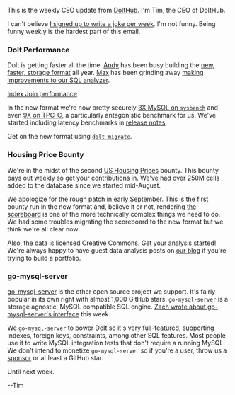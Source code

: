 This is the weekly CEO update from [DoltHub](https://www.dolthub.com/). I'm Tim, the CEO of DoltHub.

I can't believe [I signed up to write a joke per week](https://mailchi.mp/dolthub.com/tims-weekly-dolthub-update-n5f023c6xj-9162255). I'm not funny. Being funny weekly is the hardest part of this email. 

### Dolt Performance

Dolt is getting faster all the time. [Andy](https://www.dolthub.com/team#andy) has been busy building the [new, faster, storage format](https://www.dolthub.com/blog/2022-05-20-new-format-alpha/) all year. [Max](https://www.dolthub.com/team#andy) has been grinding away [making improvements to our SQL analyzer](https://www.dolthub.com/blog/2022-09-14-index-join-perf/). 

[Index Join performance](../images/index-join-perf.png)

In the new format we're now pretty securely [3X MySQL on `sysbench`](https://docs.dolthub.com/sql-reference/benchmarks/latency) and even [9X on TPC-C](https://www.dolthub.com/blog/2022-09-16-tpcc-update/), a particularly antagonistic benchmark for us. We've started including latency benchmarks in [release notes](https://github.com/dolthub/dolt/releases/tag/v0.41.4). 

Get on the new format using [`dolt migrate`](https://www.dolthub.com/blog/2022-08-12-new-format-migraiton/).

### Housing Price Bounty

We're in the midst of the second [US Housing Prices](https://www.dolthub.com/repositories/dolthub/us-housing-prices-v2) bounty. This bounty pays out weekly so get your contributions in. We've had over 250M cells added to the database since we started mid-August. 

We apologize for the rough patch in early September. This is the first bounty run in the new format and, believe it or not, rendering [the scoreboard](https://www.dolthub.com/repositories/dolthub/us-housing-prices-v2/bounties/6db60872-0d9a-42fb-a000-445fcbdc7c9f/scoreboard?refName=main) is one of the more technically complex things we need to do. We had some troubles migrating the scoreboard to the new format but we think we're all clear now.

Also, [the data](https://www.dolthub.com/repositories/dolthub/us-housing-prices-v2) is licensed Creative Commons. Get your analysis started! We're always happy to have guest data analysis posts on [our blog](https://www.dolthub.com/blog/) if you're trying to build a portfolio.

### go-mysql-server

[go-mysql-server](https://github.com/dolthub/go-mysql-server) is the other open source project we support. It's fairly popular in its own right with almost 1,000 GitHub stars. `go-mysql-server` is a storage agnostic, MySQL compatible SQL engine. [Zach wrote about go-mysql-server's interface](https://www.dolthub.com/blog/2022-09-12-golang-interface-extension/) this week.

We `go-mysql-server` to power Dolt so it's very full-featured, supporting indexes, foreign keys, constraints, among other SQL features. Most people use it to write MySQL integration tests that don't require a running MySQL. We don't intend to monetize `go-mysql-server` so if you're a user, throw us a [sponsor](https://github.com/sponsors/dolthub) or at least a GitHub star.

Until next week.

--Tim